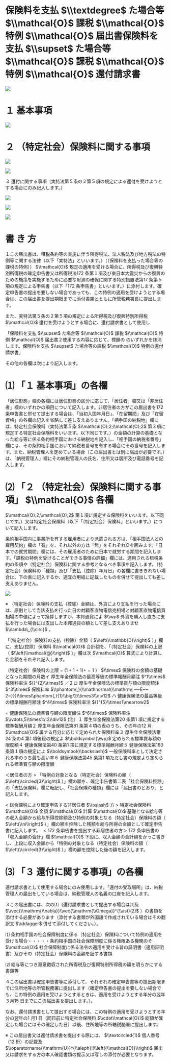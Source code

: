 # 保険料を支払 $\\textdegree$ た場合等 $\\mathcal{O}$ 課税 $\\mathcal{O}$ 特例 $\\mathcal{O}$ 届出書保険料を支払 $\\supset$ た場合等 $\\mathcal{O}$ 課税 $\\mathcal{O}$ 特例 $\\mathcal{O}$ 還付請求書

![](https://www.nta.go.jp/tmp/46c726e1-bc0d-4956-ae13-7d8a981ce00a/images/e8dd46dd4ac3d56fc5e688c4e4106a29c2b48d606502b2311f09ce5b8defa15c.jpg)

# １ 基本事項

![](https://www.nta.go.jp/tmp/46c726e1-bc0d-4956-ae13-7d8a981ce00a/images/47e82387290deefad6a8815bd6c90af6016258663dee4dae8bd6028f01d38885.jpg)

# ２ （特定社会）保険料に関する事項

![](https://www.nta.go.jp/tmp/46c726e1-bc0d-4956-ae13-7d8a981ce00a/images/00c5ac2d7f609b9c59e40556b9599ef97ee521140a5ea190822c31b3b9e15ad1.jpg)

![](https://www.nta.go.jp/tmp/46c726e1-bc0d-4956-ae13-7d8a981ce00a/images/ab93600dce5afd431278e671436bb554b23a699a747b0f4c240567c861fe76ed.jpg)

３ 還付に関する事項（実特法第５条の２第５項の規定による還付を受けようとする場合にのみ記入します。）

![](https://www.nta.go.jp/tmp/46c726e1-bc0d-4956-ae13-7d8a981ce00a/images/bc1a42e17ace5665129b79d9961d41a0b7dceb9add5dab956c21d911b4eb6e0e.jpg)

![](https://www.nta.go.jp/tmp/46c726e1-bc0d-4956-ae13-7d8a981ce00a/images/102dba0a88f3f15abbf2679c4ab1cdf4bc8446948cabd5711e6c822811bec242.jpg)

![](https://www.nta.go.jp/tmp/46c726e1-bc0d-4956-ae13-7d8a981ce00a/images/74dee11d0e7203af167ec2ffc738ed072dfbe3126e7f104d64b4158540cef461.jpg)

# 書 き 方

１この届出書は、租税条約等の実施に伴う所得税法、法人税法及び地方税法の特例等に関する法律（以下「実特法」といいます。）（（保険料を支払った場合等の課税の特例）） $\\mathcal{O}$ 規定の適用を受ける場合に、所得税及び復興特別所得税の確定申告書又は所得税法172 条第１項及び東日本大震災からの復興のための施策を実施するために必要な財源の確保に関する特別措置法第17 条第５項の規定による申告書（以下「172 条申告書」といいます。）に添付します。確定申告書の提出を要しない場合であっても、この特例の適用を受けようとする場合は、この届出書を提出期限までに添付書類とともに所管税務署長に提出します。

また、実特法第５条の２第５項の規定による所得税及び復興特別所得税 $\\mathcal{O}$ 還付を受けようとする場合に、還付請求書として使用し

「保険料を支払 $\\supset$ た場合等 $\\mathcal{O}$ 課税 $\\mathcal{O}$ 特例 $\\mathcal{O}$ 届出書２使用する内容に応じて、標題の のいずれかを抹消します。保険料を支払 $\\supset$ た場合等の課税 $\\mathcal{O}$ 特例の還付請求書」

その他の各欄は次により記入します。

# ⑴ 「１ 基本事項」の各欄

「居住形態」欄の各欄には居住形態の区分に応じて、「居住者」欄又は「非居住者」欄のいずれかの項目について記入します。非居住者の方がこの届出書を172 条申告書と併せて提出する場合は、「当初入国年月日」、「在留期間」及び「在留資格」の各欄の記入を省略して差し支えありません。「相手国の納税地」欄には、特定社会保険料（実特法第５条 $\\mathcal{O};2;\\mathcal{O};2$ 第３項に規定する特定社会保険料をいいます。以下同じです。）の金額の計算の基礎となった給与等に係る条約相手国における納税地を記入し、「相手国の納税者番号」欄には、その条約相手国において納税者番号を有する場合にその番号を記入します。また、納税管理人を定めている場合（この届出書とは別に届出が必要です。）は、「納税管理人」欄にその納税管理人の氏名、住所又は居所及び電話番号を記入します。

# ⑵ 「２ （特定社会）保険料に関する事項」 $\\mathcal{O}$ 各欄

$\\mathcal{O};2;\\mathcal{O};2$ 第１項に規定する保険料をいいます。以下同じです。）又は特定社会保険料（以下「（特定社会）保険料」といいます。）について記入します。

条約相手国内に事業所を有する雇用者により派遣される方は、「相手国法人との雇用契約」欄の「有」を、それ以外の方は「無」をそれぞれ○を囲みます。「日本での就労期間」欄には、その雇用者のために日本で就労する期間を記入します。「課税の特例を受けることができる事情の詳細」欄には、適用される租税条約の条項や（特定社会）保険料に関する参考となるべき事項を記入します。（特定社会）保険料の「種類」及び「支払（控除）年月日」の各欄に書ききれない場合は、下の表に記入するか、適宜の用紙に記載したものを併せて提出しても差し支えありません。

![](https://www.nta.go.jp/tmp/46c726e1-bc0d-4956-ae13-7d8a981ce00a/images/8598b5c055a28d082e28d4da00bd174945ae299d934af09138bcd283671dc9d6.jpg)

※ （特定社会）保険料の支払（控除）金額は、外貨により支払を行った場合には、原則として当該支払を行った日の対顧客直物電信売相場と対顧客直物電信買相場の中値によって換算しますが、本邦通貨によ $\\wp$ 外貨を購入し直ちに支払を行った場合には支出した本邦通貨の額として差し支えありませ $\\lambda\_{\\circ}$ 。

「（特定社会）保険料の支払（控除）金額（ $\\left(\\mathbb{D}\\right)$ ）」欄に、支払(控除）保険料 $\\mathcal{O}$ 合計額を、「（特定社会）保険料の上限（ $\\left(\\mathcal{@}\\right)$ ）」欄は次 $\\mathcal{O}$ 算式により計算した金額をそれぞれ記入します。

（特定社会）保険料の上限 $=$ $(1+1+1)+=1$ ） $\\times$ 保険料の金額の基礎となった期間の月数イ 厚生年金保険法の最高等級の標準報酬月額注 $^1\\times$ 保険料率注 ${}^{2}\\times1$ ／２ロ 厚生年金保険法の標準賞与額の限度額注 $^3\\times$ 保険料率 $\\phantom{,}{\\mathnormal{\\mathrm{ ~~E~~ 2~}}}\\times\\phantom{,}{1}\\big/2\\times3\\div12$ ハ 健康保険法の最高等級の標準報酬月額注 $^4\\times$ 保険料率注 ${}^{5}\\times1\\nearrow2$

$=$ 健康保険法の標準賞与額の限度額注 $^6\\times$ 保険料率注 $\\vdots,5\\times1:/:2\\div12$ (注）１ 厚生年金保険法第20 条第1 項に規定する標準報酬月額２ 厚生年金保険法第81 条第４項の表のうち、その年の12 月 $\\mathcal{O}$ 属する月分に応じて定められた保険料率３ 厚生年金保険法第24 条の4 第1 項後段の規定よ $\\boldsymbol{\\wp}$ 定められる標準賞与額の限度額４ 健康保険法第40 条第1 項に規定する標準報酬月額５ 健康保険法第160 条第１項の規定によ $\\boldsymbol{\\backslash}$ 一般保険料率として決定される率のうち最も高い率６ 健康保険法第45 条第1 項ただし書の規定より定められる標準賞与額の限度額

＜居住者の方 $>$ 「特例の対象となる（特定社会）保険料の額（ $\\left(\\circled{3}\\right)$ ）」欄の額を、確定申告書第二表「社会保険料控除」の「支払保険料」欄に転記し、「社会保険の種類」欄には「届出書のとおり」と記入します。

$<$ 総合課税により確定申告する非居住者 $\\oslash$ 方 $>$ 特定社会保険料 $\\mathcal{O}$ 金額 $\\mathcal{O}$ 計算 $\\mathcal{O}$ 基礎となる給与等の収入金額から給与所得控除額及び特例の対象となる（特定社会）保険料の額（ $\\left(\\ni\\right)$ ）」欄の額を控除した残額を給与所得の金額として確定申告書に記入します。 $<172$ 条申告書を提出する非居住者の方＞ 172 条申告書の「収入金額の合計」欄 $\\mathcal{O}$ 下段に、収入金額の合計額をかっこ書きし、上段に収入金額から「特例の対象となる（特定社会）保険料の額（ $\\left(\\circled{3}\\right)$ ）」欄の額を控除した後の額を記入します。

# ⑶ 「３ 還付に関する事項」の各欄

還付請求書として使用する場合にのみ使用します。「還付の受取場所」は、納税管理人の届出をしている場合は、納税管理人の名義の口座を記入します。

３この届出書には、次の⑴（還付請求書として提出する場合は⑴及 $\\vec{\\mathrm{\\nabla}}\\vec{\\mathrm{\\Omega}}^{\\ast}(2)$ ）の書類を添付する必要があります（添付する書類が外国語で作成されている場合はその翻訳文 $\\ddagger$ 併せて添付してください。）。

⑴ 条約相手国の社会保障制度に係る（特定社会）保険料について特例の適用を受ける場合・・・・・条約相手国の社会保障制度に係る権限ある機関のそ $\\mathcal{O}$ 社会保障制度に係る法令の適用を受ける旨の証明書（適用証明書）及びその（特定社会）保険料の金額を証する書類

⑵ 給与等につき源泉徴収された所得税及び復興特別所得税の額を明らかにする書類等

４この届出書は確定申告書等に添付して、それぞれの確定申告書等の提出期限までに住所地等の所管税務署に提出します（確定申告書の提出を要しない場合でも、この特例の適用を受けようとするときは、適用を受けようとする年分の翌年３月15 日までにこの届出書を提出します。）。

なお、還付請求書として提出する場合には、この特例の適用を受けようとする年分の翌年の1 月1 日（同日前に特定社会保険料 $\\cdot\\mathcal{O})$ 総額が確定した場合にはその確定した日）以後、住所地等の所轄税務署に提出します。

※ この届出書又は還付請求書を提出する際には、 $\\textcircled{1}$ 個人番号（12 桁）の記載及 $\\operatorname{\\mathrm{U}}^{\\aleph}!!\\left({\\mathcal{D}}\\right)$ 届出又は請求をする方の本人確認書類の提示又は写しの添付が必要となります。